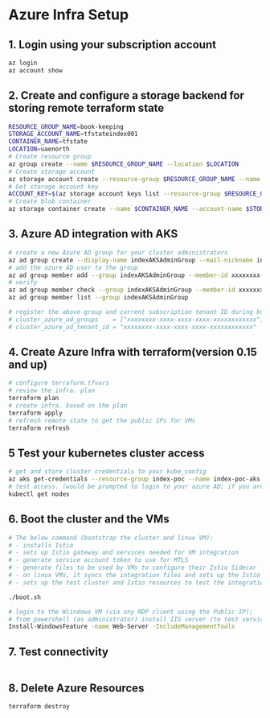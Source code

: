 # Azure Infra Setup 

## 1. Login using your subscription account
```sh
az login
az account show
```

## 2. Create and configure a storage backend for storing remote terraform state
```sh
RESOURCE_GROUP_NAME=book-keeping
STORAGE_ACCOUNT_NAME=tfstateindex001
CONTAINER_NAME=tfstate
LOCATION=uaenorth
# Create resource group
az group create --name $RESOURCE_GROUP_NAME --location $LOCATION
# Create storage account
az storage account create --resource-group $RESOURCE_GROUP_NAME --name $STORAGE_ACCOUNT_NAME --sku Standard_LRS --encryption-services blob
# Get storage account key
ACCOUNT_KEY=$(az storage account keys list --resource-group $RESOURCE_GROUP_NAME --account-name $STORAGE_ACCOUNT_NAME --query '[0].value' -o tsv)
# Create blob container
az storage container create --name $CONTAINER_NAME --account-name $STORAGE_ACCOUNT_NAME --account-key $ACCOUNT_KEY
```

## 3. Azure AD integration with AKS 
```sh
# create a new Azure AD group for your cluster administrators 
az ad group create --display-name indexAKSAdminGroup --mail-nickname indexAKSAdminGroup
# add the azure AD user to the group
az ad group member add --group indexAKSAdminGroup --member-id xxxxxxxx-xxxx-xxxx-xxxx-xxxxxxxxxxxx
# verify
az ad group member check --group indexAKSAdminGroup --member-id xxxxxxxx-xxxx-xxxx-xxxx-xxxxxxxxxxxx
az ad group member list --group indexAKSAdminGroup

# register the above group and current subscription tenant ID during kubernetes cluster creation in "terraform.tfvars"
# cluster_azure_ad_groups    = ["xxxxxxxx-xxxx-xxxx-xxxx-xxxxxxxxxxxx"]
# cluster_azure_ad_tenant_id = "xxxxxxxx-xxxx-xxxx-xxxx-xxxxxxxxxxxx"
```

## 4. Create Azure Infra with terraform(version 0.15 and up)
```sh
# configure terraform.tfvars
# review the infra. plan
terraform plan
# create infra. based on the plan
terraform apply
# refresh remote state to get the public IPs for VMs
terraform refresh
```

## 5 Test your kubernetes cluster access
```sh
# get and store cluster credentials to your kube_config
az aks get-credentials --resource-group index-poc --name index-poc-aks
# test access. (would be prompted to login to your azure AD; if you are a member of the cluster AD group, the below command should work)
kubectl get nodes
```

## 6. Boot the cluster and the VMs

```sh
# The below command (bootstrap the cluster and linux VM):
# - installs Istio
# - sets up Istio gateway and services needed for VM integration
# - generate service account token to use for MTLS 
# - generate files to be used by VMs to configure their Istio Sidecar
# - on linux VMs, it syncs the integration files and sets up the Istio Sidecar. 
# - sets up the test cluster and Istio resources to test the integration

./boot.sh

# login to the Wiindows VM (via any RDP client using the Public IP);
# from powershell (as administrator) install IIS server (to test service connectivity from the cluster)
Install-WindowsFeature -name Web-Server -IncludeManagementTools

```

## 7. Test connectivity
```sh

```

## 8. Delete Azure Resources
```sh
terraform destroy

```
